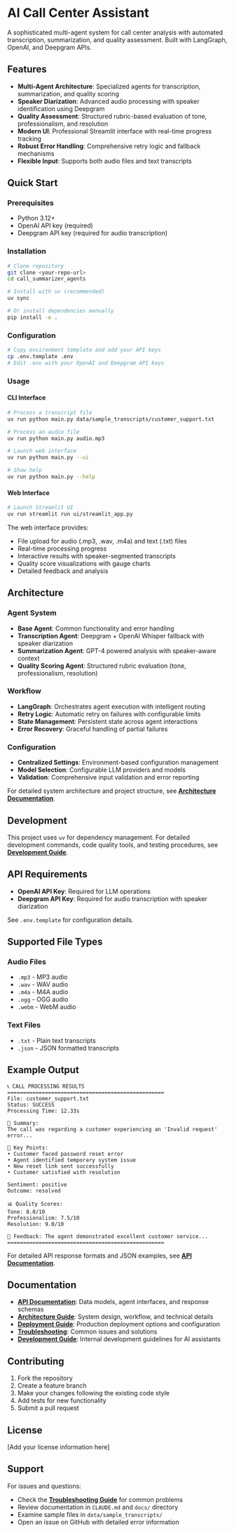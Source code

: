 # AI Call Center Assistant

A sophisticated multi-agent system for call center analysis with automated transcription, summarization, and quality assessment. Built with LangGraph, OpenAI, and Deepgram APIs.

## Features

- **Multi-Agent Architecture**: Specialized agents for transcription, summarization, and quality scoring
- **Speaker Diarization**: Advanced audio processing with speaker identification using Deepgram
- **Quality Assessment**: Structured rubric-based evaluation of tone, professionalism, and resolution
- **Modern UI**: Professional Streamlit interface with real-time progress tracking
- **Robust Error Handling**: Comprehensive retry logic and fallback mechanisms
- **Flexible Input**: Supports both audio files and text transcripts

## Quick Start

### Prerequisites
- Python 3.12+
- OpenAI API key (required)
- Deepgram API key (required for audio transcription)

### Installation

```bash
# Clone repository
git clone <your-repo-url>
cd call_summarizer_agents

# Install with uv (recommended)
uv sync

# Or install dependencies manually
pip install -e .
```

### Configuration

```bash
# Copy environment template and add your API keys
cp .env.template .env
# Edit .env with your OpenAI and Deepgram API keys
```

### Usage

#### CLI Interface

```bash
# Process a transcript file
uv run python main.py data/sample_transcripts/customer_support.txt

# Process an audio file
uv run python main.py audio.mp3

# Launch web interface
uv run python main.py --ui

# Show help
uv run python main.py --help
```

#### Web Interface

```bash
# Launch Streamlit UI
uv run streamlit run ui/streamlit_app.py
```

The web interface provides:
- File upload for audio (.mp3, .wav, .m4a) and text (.txt) files
- Real-time processing progress
- Interactive results with speaker-segmented transcripts
- Quality score visualizations with gauge charts
- Detailed feedback and analysis

## Architecture

### Agent System
- **Base Agent**: Common functionality and error handling
- **Transcription Agent**: Deepgram + OpenAI Whisper fallback with speaker diarization
- **Summarization Agent**: GPT-4 powered analysis with speaker-aware context
- **Quality Scoring Agent**: Structured rubric evaluation (tone, professionalism, resolution)

### Workflow
- **LangGraph**: Orchestrates agent execution with intelligent routing
- **Retry Logic**: Automatic retry on failures with configurable limits
- **State Management**: Persistent state across agent interactions
- **Error Recovery**: Graceful handling of partial failures

### Configuration
- **Centralized Settings**: Environment-based configuration management
- **Model Selection**: Configurable LLM providers and models
- **Validation**: Comprehensive input validation and error reporting

For detailed system architecture and project structure, see **[Architecture Documentation](docs/ARCHITECTURE.md)**.

## Development

This project uses `uv` for dependency management. For detailed development commands, code quality tools, and testing procedures, see **[Development Guide](CLAUDE.md)**.

## API Requirements

- **OpenAI API Key**: Required for LLM operations
- **Deepgram API Key**: Required for audio transcription with speaker diarization

See `.env.template` for configuration details.

## Supported File Types

### Audio Files
- `.mp3` - MP3 audio
- `.wav` - WAV audio  
- `.m4a` - M4A audio
- `.ogg` - OGG audio
- `.webm` - WebM audio

### Text Files
- `.txt` - Plain text transcripts
- `.json` - JSON formatted transcripts

## Example Output

```
📞 CALL PROCESSING RESULTS
==================================================
File: customer_support.txt
Status: SUCCESS
Processing Time: 12.33s

📝 Summary:
The call was regarding a customer experiencing an 'Invalid request' error...

🔑 Key Points:
• Customer faced password reset error
• Agent identified temporary system issue  
• New reset link sent successfully
• Customer satisfied with resolution

Sentiment: positive
Outcome: resolved

📊 Quality Scores:
Tone: 8.0/10
Professionalism: 7.5/10
Resolution: 9.0/10

💬 Feedback: The agent demonstrated excellent customer service...
==================================================
```

For detailed API response formats and JSON examples, see **[API Documentation](docs/API.md#response-examples)**.

## Documentation

- **[API Documentation](docs/API.md)**: Data models, agent interfaces, and response schemas
- **[Architecture Guide](docs/ARCHITECTURE.md)**: System design, workflow, and technical details  
- **[Deployment Guide](docs/DEPLOYMENT.md)**: Production deployment options and configuration
- **[Troubleshooting](docs/TROUBLESHOOTING.md)**: Common issues and solutions
- **[Development Guide](CLAUDE.md)**: Internal development guidelines for AI assistants

## Contributing

1. Fork the repository
2. Create a feature branch
3. Make your changes following the existing code style
4. Add tests for new functionality
5. Submit a pull request

## License

[Add your license information here]

## Support

For issues and questions:
- Check the **[Troubleshooting Guide](docs/TROUBLESHOOTING.md)** for common problems
- Review documentation in `CLAUDE.md` and `docs/` directory
- Examine sample files in `data/sample_transcripts/`
- Open an issue on GitHub with detailed error information